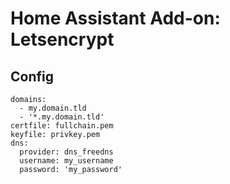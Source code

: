 # Home Assistant Add-on: Letsencrypt

## Config
```
domains:
  - my.domain.tld
  - '*.my.domain.tld'
certfile: fullchain.pem
keyfile: privkey.pem
dns:
  provider: dns_freedns
  username: my_username
  password: 'my_password'
```